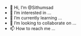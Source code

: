 - 👋 Hi, I’m @Sithumsad
- 👀 I’m interested in ...
- 🌱 I’m currently learning ...
- 💞️ I’m looking to collaborate on ...
- 📫 How to reach me ...

<!---
Sithumsad/Sithumsad is a ✨ special ✨ repository because its `README.md` (this file) appears on your GitHub profile.
You can click the Preview link to take a look at your changes.
--->
